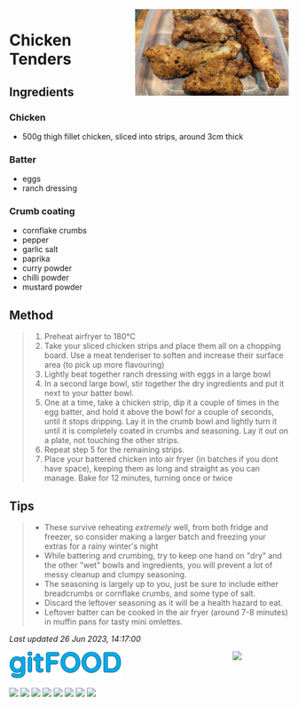 
<img src="chickentenders/images/main.jpg" width="55%" align="right" />

# Chicken Tenders

## Ingredients

### Chicken

- 500g thigh fillet chicken, sliced into strips, around 3cm thick

### Batter

- eggs
- ranch dressing

### Crumb coating

- cornflake crumbs
- pepper
- garlic salt
- paprika
- curry powder
- chilli powder
- mustard powder

## Method

> 1. Preheat airfryer to 180°C
> 2. Take your sliced chicken strips and place them all on a chopping board. Use a meat tenderiser to soften and increase their surface area (to pick up more flavouring)
> 3. Lightly beat together ranch dressing with eggs in a large bowl
> 4. In a second large bowl, stir together the dry ingredients and put it next to your batter bowl.
> 5. One at a time, take a chicken strip, dip it a couple of times in the egg batter, and hold it above the bowl for a couple of seconds, until it stops dripping. Lay it in the crumb bowl and lightly turn it until it is completely coated in crumbs and seasoning. Lay it out on a plate, not touching the other strips.
> 6. Repeat step 5 for the remaining strips.
> 7. Place your battered chicken into air fryer (in batches if you dont have space), keeping them as long and straight as you can manage. Bake for 12 minutes, turning once or twice

## Tips

> - These survive reheating *extremely* well, from both fridge and freezer, so consider making a larger batch and freezing your extras for a rainy winter's night
> - While battering and crumbing, try to keep one hand on "dry" and the other "wet" bowls and ingredients, you will prevent a lot of messy cleanup and clumpy seasoning. 
> - The seasoning is largely up to you, just be sure to include either breadcrumbs or cornflake crumbs, and some type of salt.
> - Discard the leftover seasoning as it will be a health hazard to eat.
> - Leftover batter can be cooked in the air fryer (around 7-8 minutes) in muffin pans for tasty mini omlettes.

*Last updated 26 Jun 2023, 14:17:00*


<img src="../images/logo_sm.png" width="40%" />

<img src="https://profile-counter.glitch.me/gitfood_chickentenders/count.svg" width="20%" align="right" />

<img src="https://img.shields.io/badge/tag-chicken-blue.svg" /> <img src="https://img.shields.io/badge/tag-sides-blue.svg" /> <img src="https://img.shields.io/badge/tag-airfryer-blue.svg" /> <img src="https://img.shields.io/badge/tag-messy-blue.svg" /> <img src="https://img.shields.io/badge/tag-battered-blue.svg" /> <img src="https://img.shields.io/badge/tag-crumbed-blue.svg" /> <img src="https://img.shields.io/badge/tag-amazing-blue.svg" /> <img src="https://img.shields.io/badge/tag-mine-blue.svg" /> 